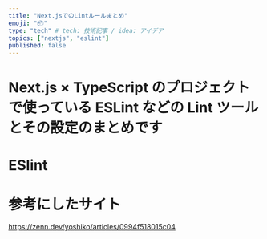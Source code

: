 ```yaml
---
title: "Next.jsでのLintルールまとめ"
emoji: "📦"
type: "tech" # tech: 技術記事 / idea: アイデア
topics: ["nextjs", "eslint"]
published: false
---
```


# Next.js × TypeScript のプロジェクトで使っている ESLint などの Lint ツールとその設定のまとめです

# ESlint

# 参考にしたサイト

https://zenn.dev/yoshiko/articles/0994f518015c04
